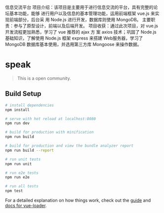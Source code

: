 信息交流平台
项目介绍：该项目是主要用于进行信息交流的平台，具有完整的论坛基本功能，能够 进行用户以及信息的基本管理功能，运用前端框架 vue.js 来实现前端部分，后台采
用 Node.js 进行开发，数据库则使用 MongoDB。 
主要职责：参与了原型设计，前端以及后端开发。 
项目收获：通过此次项目，对 vue.js 开发流程更加熟悉，学习了 vue 推荐的 ajax 方 案 axios 技术；巩固了 Node.js 基础知识，了解使用 Node.js 框架 express 来搭建 Web服务器，学习了 MongoDB 数据库基本使用，并选用第三方库 Mongoose 来操作数据。 


# speak

> This is a open community.

## Build Setup

``` bash
# install dependencies
npm install

# serve with hot reload at localhost:8080
npm run dev

# build for production with minification
npm run build

# build for production and view the bundle analyzer report
npm run build --report

# run unit tests
npm run unit

# run e2e tests
npm run e2e

# run all tests
npm test
```

For a detailed explanation on how things work, check out the [guide](http://vuejs-templates.github.io/webpack/) and [docs for vue-loader](http://vuejs.github.io/vue-loader).
